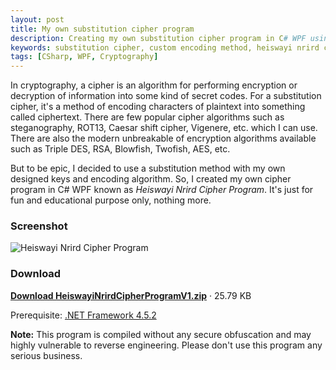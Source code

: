 ```yaml
---
layout: post
title: My own substitution cipher program
description: Creating my own substitution cipher program in C# WPF using my own encoding method to encode the plaintext message into encrypted strings.
keywords: substitution cipher, custom encoding method, heiswayi nrird cipher program, c# wpf, encryption and decryption
tags: [CSharp, WPF, Cryptography]
---
```


In cryptography, a cipher is an algorithm for performing encryption or decryption of information into some kind of secret codes. For a substitution cipher, it's a method of encoding characters of plaintext into something called ciphertext. There are few popular cipher algorithms such as steganography, ROT13, Caesar shift cipher, Vigenere, etc. which I can use.
There are also the modern unbreakable of encryption algorithms available such as Triple DES, RSA, Blowfish, Twofish, AES, etc.

But to be epic, I decided to use a substitution method with my own designed keys and encoding algorithm. So, I created my own cipher program in C# WPF known as _Heiswayi Nrird Cipher Program_. It's just for fun and educational purpose only, nothing more.

### Screenshot

![Heiswayi Nrird Cipher Program](http://i.imgur.com/AbUYj16.png)

### Download

[**Download HeiswayiNrirdCipherProgramV1.zip**](https://www.dropbox.com/s/p9lc58cgw059mka/HeiswayiNrirdCipherProgramV1.zip?dl=0) · 25.79 KB

Prerequisite: [.NET Framework 4.5.2](https://www.microsoft.com/en-us/download/details.aspx?id=42642)

**Note:** This program is compiled without any secure obfuscation and may highly vulnerable to reverse engineering. Please don't use this program any serious business.
